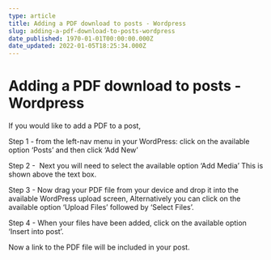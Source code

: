 ```yaml
---
type: article
title: Adding a PDF download to posts - Wordpress
slug: adding-a-pdf-download-to-posts-wordpress
date_published: 1970-01-01T00:00:00.000Z
date_updated: 2022-01-05T18:25:34.000Z
---
```


# Adding a PDF download to posts - Wordpress

If you would like to add a PDF to a post,

Step 1 - from the left-nav menu in your WordPress: click on the available option ‘Posts’ and then click ‘Add New’

Step 2 -  Next you will need to select the available option ‘Add Media’ This is shown above the text box.

Step 3 - Now drag your PDF file from your device and drop it into the available WordPress upload screen, Alternatively you can click on the available option ‘Upload Files’ followed by ‘Select Files’.

Step 4 - When your files have been added, click on the available option ‘Insert into post’.

Now a link to the PDF file will be included in your post.